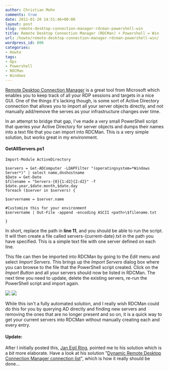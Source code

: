 ```yaml
---
author: Christian Mohn
comments: true
date: 2011-01-20 14:51:46+00:00
layout: post
slug: remote-desktop-connection-manager-rdcman-powershell-win
title: Remote Desktop Connection Manager (RDCMan) + Powershell = Win
url: /howto/remote-desktop-connection-manager-rdcman-powershell-win/
wordpress_id: 806
categories:
- Howto
tags:
- Ops
- Powershell
- RDCMan
- Windows
---
```


[Remote Desktop Connection Manager](http://msexchangeteam.com/archive/2010/06/11/455115.aspx) is a great tool from Microsoft which enables you to keep track of all your RDP sessions and targets in a nice GUI. One of the things it's lacking though, is some sort of Active Directory connection that allows you to import all your server objects directly, and not manually add/remove the serves as your infrastructure changes over time.

In an attempt to bridge that gap, I've made a very small PowerShell script that queries your Active Directory for server objects and dumps their names into a text file that you can import into RDCMan. This is a very simple solution, but works great in my environment. 



#### GetAllServers.ps1



    
    
    Import-Module ActiveDirectory 
    
    $servers = Get-ADComputer -LDAPFilter "(operatingsystem=*Windows Server*)" | select name,dnshostname
    $Date = Get-Date
    $filename = "Servers-{0}{1:d2}{2:d2}" -f $date.year,$date.month,$date.day
    foreach ($server in $servers) { 
     
    $servername = $server.name
    
    #Customize this for your environment
    $servername | Out-File -append -encoding ASCII <path>\$filename.txt
    
    }
    



In short, replace the path in **line 11**, and you should be able to run the script. It will then create a file called servers-{current-date}.txt in the path you have specified. This is a simple text file with one server defined on each line.

This file can then be imported into RDCMan by going to the _Edit_ menu and select _Import Servers_. This brings up  the _Import Servers_ dialog box where you can browse to the file that the PowerShell script created. Click on the _Import Button_ and all your servers should now be listed in RDCMan. The next time you need to update, delete the existing servers, re-run the PowerShell script and import again. 

[![](http://vninja.net/wordpress/wp-content/uploads/2011/01/RDCMan-1.png)](http://vninja.net/wordpress/wp-content/uploads/2011/01/RDCMan-1.png)
[![](http://vninja.net/wordpress/wp-content/uploads/2011/01/RDCMan-2-300x231.png)](http://vninja.net/wordpress/wp-content/uploads/2011/01/RDCMan-2.png)

While this isn't a fully automated solution, and I really wish RDCMan could do this for you by querying AD directly and finding new servers and removing the ones that are no longer present and so on, it is a quick way to get your current servers into RDCMan without manually creating each and every entry.



#### Update:


After I initially posted this, [Jan Egil Ring](http://twitter.com/#!/janegilring), pointed me to his solution which is a _bit_ more elaborate. Have a look at his solution "[Dynamic Remote Desktop Connection Manager connection list](http://blog.powershell.no/2010/06/02/dynamic-remote-desktop-connection-manager-connection-list/)", which is how it really should be done...

